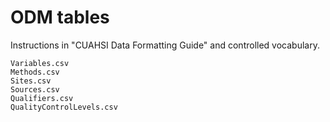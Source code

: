 # ODM tables

Instructions in "CUAHSI Data Formatting Guide" and controlled vocabulary.

    Variables.csv
    Methods.csv
    Sites.csv
    Sources.csv
    Qualifiers.csv
    QualityControlLevels.csv
